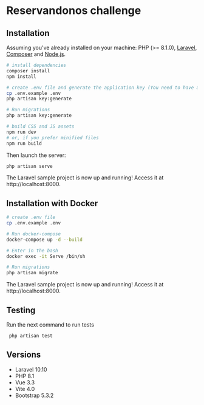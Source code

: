 # Reservandonos challenge


## Installation

Assuming you've already installed on your machine: PHP (>= 8.1.0), [Laravel](https://laravel.com), [Composer](https://getcomposer.org) and [Node.js](https://nodejs.org).

``` bash
# install dependencies
composer install
npm install

# create .env file and generate the application key (You need to have a database created)
cp .env.example .env
php artisan key:generate

# Run migrations
php artisan key:generate

# build CSS and JS assets
npm run dev
# or, if you prefer minified files
npm run build
```

Then launch the server:

``` bash
php artisan serve
```

The Laravel sample project is now up and running! Access it at http://localhost:8000.


## Installation with Docker


``` bash
# create .env file
cp .env.example .env

# Run docker-compose
docker-compose up -d --build

# Enter in the bash 
docker exec -it Serve /bin/sh

# Run migrations
php artisan migrate

```

The Laravel sample project is now up and running! Access it at http://localhost:8000.

## Testing

Run the next command to run tests
``` bash
 php artisan test
```


## Versions

* Laravel 10.10
* PHP 8.1
* Vue 3.3
* Vite 4.0
* Bootstrap 5.3.2